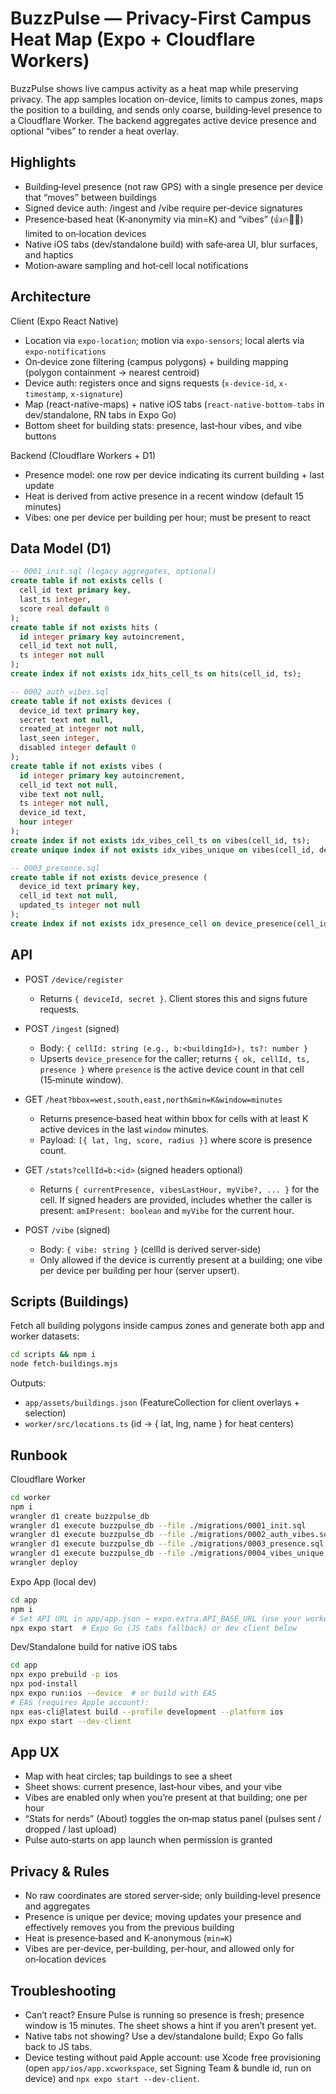 # BuzzPulse — Privacy-First Campus Heat Map (Expo + Cloudflare Workers)

BuzzPulse shows live campus activity as a heat map while preserving privacy. The app samples location on-device, limits to campus zones, maps the position to a building, and sends only coarse, building‑level presence to a Cloudflare Worker. The backend aggregates active device presence and optional “vibes” to render a heat overlay.

## Highlights

- Building‑level presence (not raw GPS) with a single presence per device that “moves” between buildings
- Signed device auth: /ingest and /vibe require per‑device signatures
- Presence‑based heat (K‑anonymity via min=K) and “vibes” (👍🔥🎉😴) limited to on‑location devices
- Native iOS tabs (dev/standalone build) with safe‑area UI, blur surfaces, and haptics
- Motion‑aware sampling and hot‑cell local notifications

## Architecture

Client (Expo React Native)

- Location via `expo-location`; motion via `expo-sensors`; local alerts via `expo-notifications`
- On‑device zone filtering (campus polygons) + building mapping (polygon containment → nearest centroid)
- Device auth: registers once and signs requests (`x-device-id`, `x-timestamp`, `x-signature`)
- Map (react-native-maps) + native iOS tabs (`react-native-bottom-tabs` in dev/standalone, RN tabs in Expo Go)
- Bottom sheet for building stats: presence, last‑hour vibes, and vibe buttons

Backend (Cloudflare Workers + D1)

- Presence model: one row per device indicating its current building + last update
- Heat is derived from active presence in a recent window (default 15 minutes)
- Vibes: one per device per building per hour; must be present to react

## Data Model (D1)

```sql
-- 0001_init.sql (legacy aggregates, optional)
create table if not exists cells (
  cell_id text primary key,
  last_ts integer,
  score real default 0
);
create table if not exists hits (
  id integer primary key autoincrement,
  cell_id text not null,
  ts integer not null
);
create index if not exists idx_hits_cell_ts on hits(cell_id, ts);

-- 0002_auth_vibes.sql
create table if not exists devices (
  device_id text primary key,
  secret text not null,
  created_at integer not null,
  last_seen integer,
  disabled integer default 0
);
create table if not exists vibes (
  id integer primary key autoincrement,
  cell_id text not null,
  vibe text not null,
  ts integer not null,
  device_id text,
  hour integer
);
create index if not exists idx_vibes_cell_ts on vibes(cell_id, ts);
create unique index if not exists idx_vibes_unique on vibes(cell_id, device_id, hour);

-- 0003_presence.sql
create table if not exists device_presence (
  device_id text primary key,
  cell_id text not null,
  updated_ts integer not null
);
create index if not exists idx_presence_cell on device_presence(cell_id);
```

## API

- POST `/device/register`
  - Returns `{ deviceId, secret }`. Client stores this and signs future requests.

- POST `/ingest` (signed)
  - Body: `{ cellId: string (e.g., b:<buildingId>), ts?: number }`
  - Upserts `device_presence` for the caller; returns `{ ok, cellId, ts, presence }` where `presence` is the active device count in that cell (15‑minute window).

- GET `/heat?bbox=west,south,east,north&min=K&window=minutes`
  - Returns presence‑based heat within bbox for cells with at least K active devices in the last `window` minutes.
  - Payload: `[{ lat, lng, score, radius }]` where score is presence count.

- GET `/stats?cellId=b:<id>` (signed headers optional)
  - Returns `{ currentPresence, vibesLastHour, myVibe?, ... }` for the cell. If signed headers are provided, includes whether the caller is present: `amIPresent: boolean` and `myVibe` for the current hour.

- POST `/vibe` (signed)
  - Body: `{ vibe: string }` (cellId is derived server‑side)
  - Only allowed if the device is currently present at a building; one vibe per device per building per hour (server upsert).

## Scripts (Buildings)

Fetch all building polygons inside campus zones and generate both app and worker datasets:

```bash
cd scripts && npm i
node fetch-buildings.mjs
```

Outputs:
- `app/assets/buildings.json` (FeatureCollection for client overlays + selection)
- `worker/src/locations.ts` (id → { lat, lng, name } for heat centers)

## Runbook

Cloudflare Worker

```bash
cd worker
npm i
wrangler d1 create buzzpulse_db
wrangler d1 execute buzzpulse_db --file ./migrations/0001_init.sql
wrangler d1 execute buzzpulse_db --file ./migrations/0002_auth_vibes.sql
wrangler d1 execute buzzpulse_db --file ./migrations/0003_presence.sql
wrangler d1 execute buzzpulse_db --file ./migrations/0004_vibes_unique.sql
wrangler deploy
```

Expo App (local dev)

```bash
cd app
npm i
# Set API URL in app/app.json → expo.extra.API_BASE_URL (use your workers.dev URL)
npx expo start  # Expo Go (JS tabs fallback) or dev client below
```

Dev/Standalone build for native iOS tabs

```bash
cd app
npx expo prebuild -p ios
npx pod-install
npx expo run:ios --device  # or build with EAS
# EAS (requires Apple account):
npx eas-cli@latest build --profile development --platform ios
npx expo start --dev-client
```

## App UX

- Map with heat circles; tap buildings to see a sheet
- Sheet shows: current presence, last‑hour vibes, and your vibe
- Vibes are enabled only when you’re present at that building; one per hour
- “Stats for nerds” (About) toggles the on‑map status panel (pulses sent / dropped / last upload)
- Pulse auto‑starts on app launch when permission is granted

## Privacy & Rules

- No raw coordinates are stored server‑side; only building‑level presence and aggregates
- Presence is unique per device; moving updates your presence and effectively removes you from the previous building
- Heat is presence‑based and K‑anonymous (`min=K`)
- Vibes are per‑device, per‑building, per‑hour, and allowed only for on‑location devices

## Troubleshooting

- Can’t react? Ensure Pulse is running so presence is fresh; presence window is 15 minutes. The sheet shows a hint if you aren’t present yet.
- Native tabs not showing? Use a dev/standalone build; Expo Go falls back to JS tabs.
- Device testing without paid Apple account: use Xcode free provisioning (open `app/ios/app.xcworkspace`, set Signing Team & bundle id, run on device) and `npx expo start --dev-client`.

